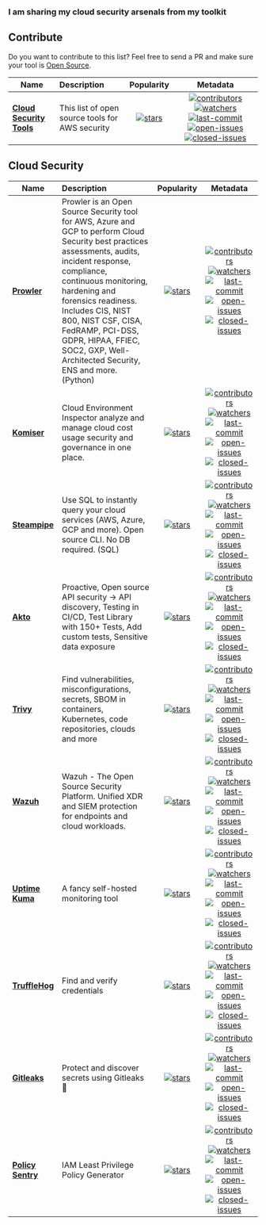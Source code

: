   ### I am sharing my cloud security arsenals from my toolkit


## Contribute
Do you want to contribute to this list? Feel free to send a PR and make sure your tool is [Open Source](https://en.wikipedia.org/wiki/Open_source).

| Name | Description | Popularity | Metadata |
| ---------- | :---------- | :----------: | :----------: |
| **[Cloud Security Tools](https://github.com/ysftzcn/cloud-security-tools)** | This list of open source tools for AWS security|[![stars](https://badgen.net/github/stars/ysftzcn/aws-security-tools)](https://badgen.net/github/stars/ysftzcn/aws-security-tools)| [![contributors](https://badgen.net/github/contributors/ysftzcn/aws-security-tools)](https://badgen.net/github/contributors/ysftzcn/aws-security-tools) [![watchers](https://badgen.net/github/watchers/ysftzcn/aws-security-tools)](https://badgen.net/github/watchers/ysftzcn/aws-security-tools) [![last-commit](https://badgen.net/github/last-commit/ysftzcn/aws-security-tools)](https://badgen.net/github/last-commit/ysftzcn/aws-security-tools)  [![open-issues](https://badgen.net/github/open-issues/ysftzcn/aws-security-tools)](https://badgen.net/github/open-issues/ysftzcn/aws-security-tools) [![closed-issues](https://badgen.net/github/closed-issues/ysftzcn/aws-security-tools)](https://badgen.net/github/closed-issues/ysftzcn/aws-security-tools) |

## Cloud Security
| Name | Description | Popularity | Metadata |
| ---------- | :---------- | :----------: | :----------: |
| **[Prowler](https://github.com/toniblyx/prowler)** | Prowler is an Open Source Security tool for AWS, Azure and GCP to perform Cloud Security best practices assessments, audits, incident response, compliance, continuous monitoring, hardening and forensics readiness. Includes CIS, NIST 800, NIST CSF, CISA, FedRAMP, PCI-DSS, GDPR, HIPAA, FFIEC, SOC2, GXP, Well-Architected Security, ENS and more. (Python) |[![stars](https://badgen.net/github/stars/toniblyx/prowler)](https://badgen.net/github/stars/toniblyx/prowler)| [![contributors](https://badgen.net/github/contributors/toniblyx/prowler)](https://badgen.net/github/contributors/toniblyx/prowler)[![watchers](https://badgen.net/github/watchers/toniblyx/prowler)](https://badgen.net/github/watchers/toniblyx/prowler)[![last-commit](https://badgen.net/github/last-commit/toniblyx/prowler)](https://badgen.net/github/last-commit/toniblyx/prowler) [![open-issues](https://badgen.net/github/open-issues/toniblyx/prowler)](https://badgen.net/github/open-issues/toniblyx/prowler) [![closed-issues](https://badgen.net/github/closed-issues/toniblyx/prowler)](https://badgen.net/github/closed-issues/toniblyx/prowler) |
| **[Komiser](https://github.com/mlabouardy/komiser)** | Cloud Environment Inspector analyze and manage cloud cost usage security and governance in one place. |[![stars](https://badgen.net/github/stars/mlabouardy/komiser)](https://badgen.net/github/stars/mlabouardy/komiser)| [![contributors](https://badgen.net/github/contributors/mlabouardy/komiser)](https://badgen.net/github/contributors/mlabouardy/komiser)[![watchers](https://badgen.net/github/watchers/mlabouardy/komiser)](https://badgen.net/github/watchers/mlabouardy/komiser)[![last-commit](https://badgen.net/github/last-commit/mlabouardy/komiser)](https://badgen.net/github/last-commit/mlabouardy/komiser) [![open-issues](https://badgen.net/github/open-issues/mlabouardy/komiser)](https://badgen.net/github/open-issues/mlabouardy/komiser) [![closed-issues](https://badgen.net/github/closed-issues/mlabouardy/komiser)](https://badgen.net/github/closed-issues/mlabouardy/komiser) |
| **[Steampipe](https://github.com/turbot/steampipe)** | Use SQL to instantly query your cloud services (AWS, Azure, GCP and more). Open source CLI. No DB required. (SQL) |[![stars](https://badgen.net/github/stars/turbot/steampipe)](https://badgen.net/github/stars/turbot/steampipe)| [![contributors](https://badgen.net/github/contributors/turbot/steampipe)](https://badgen.net/github/contributors/turbot/steampipe)[![watchers](https://badgen.net/github/watchers/turbot/steampipe)](https://badgen.net/github/watchers/turbot/steampipe)[![last-commit](https://badgen.net/github/last-commit/turbot/steampipe/main)](https://badgen.net/github/last-commit/turbot/steampipe/main) [![open-issues](https://badgen.net/github/open-issues/turbot/steampipe)](https://badgen.net/github/open-issues/turbot/steampipe) [![closed-issues](https://badgen.net/github/closed-issues/turbot/steampipe)](https://badgen.net/github/closed-issues/turbot/steampipe) |
| **[Akto](https://github.com/akto-api-security/akto)** | Proactive, Open source API security → API discovery, Testing in CI/CD, Test Library with 150+ Tests, Add custom tests, Sensitive data exposure |[![stars](https://badgen.net/github/stars/akto-api-security/akto)](https://badgen.net/github/stars/akto-api-security/akto)| [![contributors](https://badgen.net/github/contributors/akto-api-security/akto)](https://badgen.net/github/contributors/akto-api-security/akto)[![watchers](https://badgen.net/github/watchers/akto-api-security/akto)](https://badgen.net/github/watchers/akto-api-security/akto)[![last-commit](https://badgen.net/github/last-commit/akto-api-security/akto)](https://badgen.net/github/last-commit/akto-api-security/akto) [![open-issues](https://badgen.net/github/open-issues/akto-api-security/akto)](https://badgen.net/github/open-issues/akto-api-security/akto) [![closed-issues](https://badgen.net/github/closed-issues/akto-api-security/akto)](https://badgen.net/github/closed-issues/akto-api-security/akto) |
| **[Trivy](https://github.com/aquasecurity/trivy)** | Find vulnerabilities, misconfigurations, secrets, SBOM in containers, Kubernetes, code repositories, clouds and more |[![stars](https://badgen.net/github/stars/aquasecurity/trivy)](https://badgen.net/github/stars/aquasecurity/trivy)| [![contributors](https://badgen.net/github/contributors/aquasecurity/trivy)](https://badgen.net/github/contributors/aquasecurity/trivy)[![watchers](https://badgen.net/github/watchers/aquasecurity/trivy)](https://badgen.net/github/watchers/aquasecurity/trivy)[![last-commit](https://badgen.net/github/last-commit/aquasecurity/trivy)](https://badgen.net/github/last-commit/aquasecurity/trivy) [![open-issues](https://badgen.net/github/open-issues/aquasecurity/trivy)](https://badgen.net/github/open-issues/aquasecurity/trivy) [![closed-issues](https://badgen.net/github/closed-issues/aquasecurity/trivy)](https://badgen.net/github/closed-issues/aquasecurity/trivy) |
| **[Wazuh](https://github.com/wazuh/wazuh)** | Wazuh - The Open Source Security Platform. Unified XDR and SIEM protection for endpoints and cloud workloads. |[![stars](https://badgen.net/github/stars/wazuh/wazuh)](https://badgen.net/github/stars/wazuh/wazuh)| [![contributors](https://badgen.net/github/contributors/wazuh/wazuh)](https://badgen.net/github/contributors/wazuh/wazuh)[![watchers](https://badgen.net/github/watchers/wazuh/wazuh)](https://badgen.net/github/watchers/wazuh/wazuh)[![last-commit](https://badgen.net/github/last-commit/wazuh/wazuh)](https://badgen.net/github/last-commit/wazuh/wazuh) [![open-issues](https://badgen.net/github/open-issues/wazuh/wazuh)](https://badgen.net/github/open-issues/wazuh/wazuh) [![closed-issues](https://badgen.net/github/closed-issues/wazuh/wazuh)](https://badgen.net/github/closed-issues/wazuh/wazuh) |
| **[Uptime Kuma](https://github.com/louislam/uptime-kuma)** | A fancy self-hosted monitoring tool |[![stars](https://badgen.net/github/stars/louislam/uptime-kuma)](https://badgen.net/github/stars/louislam/uptime-kuma)| [![contributors](https://badgen.net/github/contributors/louislam/uptime-kuma)](https://badgen.net/github/contributors/louislam/uptime-kuma)[![watchers](https://badgen.net/github/watchers/louislam/uptime-kuma)](https://badgen.net/github/watchers/louislam/uptime-kuma)[![last-commit](https://badgen.net/github/last-commit/louislam/uptime-kuma)](https://badgen.net/github/last-commit/louislam/uptime-kuma) [![open-issues](https://badgen.net/github/open-issues/louislam/uptime-kuma)](https://badgen.net/github/open-issues/louislam/uptime-kuma) [![closed-issues](https://badgen.net/github/closed-issues/louislam/uptime-kuma)](https://badgen.net/github/closed-issues/louislam/uptime-kuma) |
| **[TruffleHog](https://github.com/trufflesecurity/trufflehog)** | Find and verify credentials |[![stars](https://badgen.net/github/stars/trufflesecurity/trufflehog)](https://badgen.net/github/stars/trufflesecurity/trufflehog)| [![contributors](https://badgen.net/github/contributors/trufflesecurity/trufflehog)](https://badgen.net/github/contributors/trufflesecurity/trufflehog)[![watchers](https://badgen.net/github/watchers/trufflesecurity/trufflehog)](https://badgen.net/github/watchers/trufflesecurity/trufflehog)[![last-commit](https://badgen.net/github/last-commit/trufflesecurity/trufflehog)](https://badgen.net/github/last-commit/trufflesecurity/trufflehog) [![open-issues](https://badgen.net/github/open-issues/trufflesecurity/trufflehog)](https://badgen.net/github/open-issues/trufflesecurity/trufflehog) [![closed-issues](https://badgen.net/github/closed-issues/trufflesecurity/trufflehog)](https://badgen.net/github/closed-issues/trufflesecurity/trufflehog) |
| **[Gitleaks](https://github.com/gitleaks/gitleaks)** | Protect and discover secrets using Gitleaks 🔑 |[![stars](https://badgen.net/github/stars/gitleaks/gitleaks)](https://badgen.net/github/stars/gitleaks/gitleaks)| [![contributors](https://badgen.net/github/contributors/gitleaks/gitleaks)](https://badgen.net/github/contributors/gitleaks/gitleaks)[![watchers](https://badgen.net/github/watchers/gitleaks/gitleaks)](https://badgen.net/github/watchers/gitleaks/gitleaks)[![last-commit](https://badgen.net/github/last-commit/gitleaks/gitleaks)](https://badgen.net/github/last-commit/gitleaks/gitleaks) [![open-issues](https://badgen.net/github/open-issues/gitleaks/gitleaks)](https://badgen.net/github/open-issues/gitleaks/gitleaks) [![closed-issues](https://badgen.net/github/closed-issues/gitleaks/gitleaks)](https://badgen.net/github/closed-issues/gitleaks/gitleaks) |
| **[Policy Sentry](https://github.com/salesforce/policy_sentry)** | IAM Least Privilege Policy Generator |[![stars](https://badgen.net/github/stars/salesforce/policy_sentry)](https://badgen.net/github/stars/salesforce/policy_sentry)| [![contributors](https://badgen.net/github/contributors/salesforce/policy_sentry)](https://badgen.net/github/contributors/salesforce/policy_sentry)[![watchers](https://badgen.net/github/watchers/salesforce/policy_sentry)](https://badgen.net/github/watchers/salesforce/policy_sentry)[![last-commit](https://badgen.net/github/last-commit/salesforce/policy_sentry)](https://badgen.net/github/last-commit/salesforce/policy_sentry) [![open-issues](https://badgen.net/github/open-issues/salesforce/policy_sentry)](https://badgen.net/github/open-issues/salesforce/policy_sentry) [![closed-issues](https://badgen.net/github/closed-issues/salesforce/policy_sentry)](https://badgen.net/github/closed-issues/salesforce/policy_sentry) |



